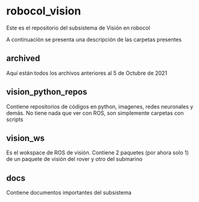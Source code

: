 # robocol_vision

Este es el repositorio del subsistema de Visión en robocol

A continuación se presenta una descripción de las carpetas presentes

## archived

Aquí están todos los archivos anteriores al 5 de Octubre de 2021

## vision_python_repos

Contiene repositorios de códigos en python, imagenes, redes neuronales y demás. No tiene nada que ver con ROS, son simplemente carpetas con scripts

## vision_ws

Es el wokspace de ROS de visión. Contiene 2 paquetes (por ahora solo 1) de un paquete de visión del rover y otro del submarino

## docs

Contiene documentos importantes del subsistema